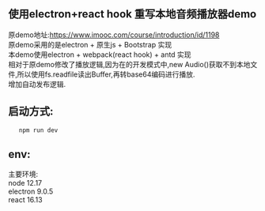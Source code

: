 ## 使用electron+react hook 重写本地音频播放器demo

原demo地址:https://www.imooc.com/course/introduction/id/1198  
原demo采用的是electron + 原生js +  Bootstrap 实现  
本demo使用electron + webpack(react hook) + antd 实现  
相对于原demo修改了播放逻辑,因为在的开发模式中,new Audio()获取不到本地文件,所以使用fs.readfile读出Buffer,再转base64编码进行播放.  
增加自动发布逻辑. 

## 启动方式:
 ```
    npm run dev
 ```

## env:

主要环境:  
node 12.17   
electron 9.0.5  
react 16.13  

